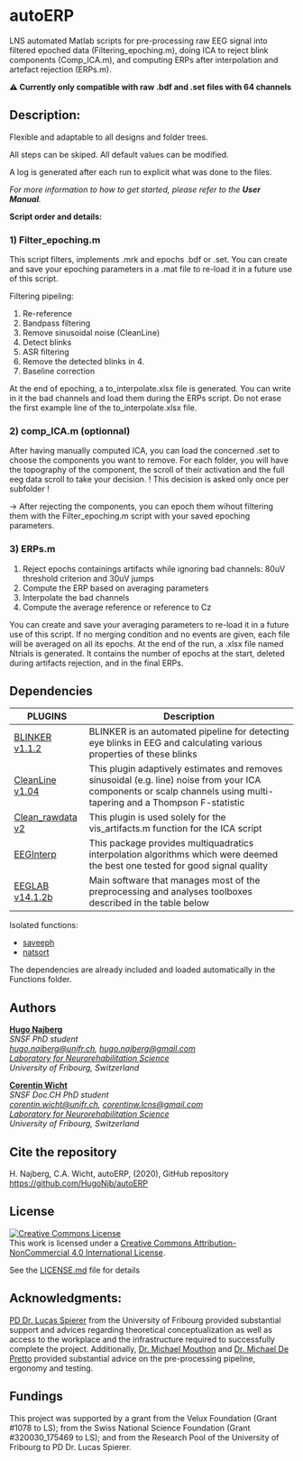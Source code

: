 # autoERP
LNS automated Matlab scripts for pre-processing raw EEG signal into filtered epoched data (Filtering_epoching.m), doing ICA to reject blink components (Comp_ICA.m), and computing ERPs after interpolation and artefact rejection (ERPs.m).

**⚠️ Currently only compatible with raw .bdf and .set files with 64 channels**

## Description:
Flexible and adaptable to all designs and folder trees.

All steps can be skiped. All default values can be modified.

A log is generated after each run to explicit what was done to the files.

*For more information to how to get started, please refer to the **User Manual**.*

**Script order and details:**

### 1) Filter_epoching.m
This script filters, implements .mrk and epochs .bdf or .set.
You can create and save your epoching parameters in a .mat file to re-load it in a future use of this script.

Filtering pipeling:
1. Re-reference
2. Bandpass filtering
3. Remove sinusoidal noise (CleanLine)
4. Detect blinks
5. ASR filtering
6. Remove the detected blinks in 4.
7. Baseline correction

At the end of epoching, a to_interpolate.xlsx file is generated. You can write in it the bad channels and load them during the ERPs script. Do not erase the first example line of the to_interpolate.xlsx file.

### 2) comp_ICA.m (optionnal)
After having manually computed ICA, you can load the concerned .set to choose the components you want to remove.
For each folder, you will have the topography of the component, the scroll of their activation and the full eeg data scroll to take your decision. ! This decision is asked only once per subfolder !

-> After rejecting the components, you can epoch them wihout filtering them with the Filter_epoching.m script with your saved epoching parameters.


### 3) ERPs.m
1. Reject epochs containings artifacts while ignoring bad channels: 80uV threshold criterion and 30uV jumps
2. Compute the ERP based on averaging parameters 
4. Interpolate the bad channels
5. Compute the average reference or reference to Cz

You can create and save your averaging parameters to re-load it in a future use of this script.
If no merging condition and no events are given, each file will be averaged on all its epochs.
At the end of the run, a .xlsx file named Ntrials is generated. It contains the number of epochs at the start, deleted during artifacts rejection, and in the final ERPs.

## Dependencies
| PLUGINS | Description |
| ------ | ------ |
| [BLINKER v1.1.2](http://vislab.github.io/EEG-Blinks/) | BLINKER  is an automated pipeline for detecting eye blinks in EEG and calculating various properties of these blinks | 
| [CleanLine v1.04](https://github.com/sccn/cleanline) | This plugin adaptively estimates and removes sinusoidal (e.g. line) noise from your ICA components or scalp channels using multi-tapering and a Thompson F-statistic |
| [Clean_rawdata v2](https://github.com/sccn/clean_rawdata)| This plugin is used solely for the vis_artifacts.m function for the ICA script |
|[EEGInterp](https://d-nb.info/1175873608/34)| This package provides multiquadratics interpolation algorithms which were deemed the best one tested for good signal quality |
| [EEGLAB v14.1.2b](https://github.com/sccn/eeglab) | Main software that manages most of the preprocessing and analyses toolboxes described in the table below |

Isolated functions:
* [saveeph](https://sites.google.com/site/cartoolcommunity/files)
* [natsort](https://ch.mathworks.com/matlabcentral/fileexchange/47434-natural-order-filename-sort)

The dependencies are already included and loaded automatically in the Functions folder.

## Authors
[**Hugo Najberg**](https://www3.unifr.ch/med/spierer/en/group/team/people/194247/8d66b)\
*SNSF PhD student*\
*hugo.najberg@unifr.ch, hugo.najberg@gmail.com*\
*[Laboratory for Neurorehabilitation Science](https://www3.unifr.ch/med/spierer/en/)*\
*University of Fribourg, Switzerland*

[**Corentin Wicht**](https://www.researchgate.net/profile/Wicht_Corentin)\
*SNSF Doc.CH PhD student*\
*corentin.wicht@unifr.ch, corentinw.lcns@gmail.com*\
*[Laboratory for Neurorehabilitation Science](https://www3.unifr.ch/med/spierer/en/)*\
*University of Fribourg, Switzerland*

## Cite the repository
H. Najberg, C.A. Wicht, autoERP, (2020), GitHub repository https://github.com/HugoNjb/autoERP

## License
<a rel="license" href="http://creativecommons.org/licenses/by-nc/4.0/"><img alt="Creative Commons License" style="border-width:0" src="https://i.creativecommons.org/l/by-nc/4.0/88x31.png" /></a><br />This work is licensed under a <a rel="license" href="http://creativecommons.org/licenses/by-nc/4.0/">Creative Commons Attribution-NonCommercial 4.0 International License</a>.

See the [LICENSE.md](LICENSE.md) file for details

## Acknowledgments: 
[PD Dr. Lucas Spierer](https://www.researchgate.net/profile/Lucas_Spierer) from the University of Fribourg provided substantial support and advices regarding theoretical conceptualization as well as access to the workplace and the infrastructure required to successfully complete the project. Additionally, [Dr. Michael Mouthon](https://www3.unifr.ch/med/fr/section/personnel/all/people/3229/6a825) and [Dr. Michael De Pretto](https://www3.unifr.ch/med/fr/section/personnel/all/people/117251/7303f) provided substantial advice on the pre-processing pipeline, ergonomy and testing.

## Fundings
This project was supported by a grant from the Velux Foundation (Grant #1078 to LS); from the Swiss National Science Foundation (Grant #320030_175469 to LS); and from the Research Pool of the University of Fribourg to PD Dr. Lucas Spierer.
